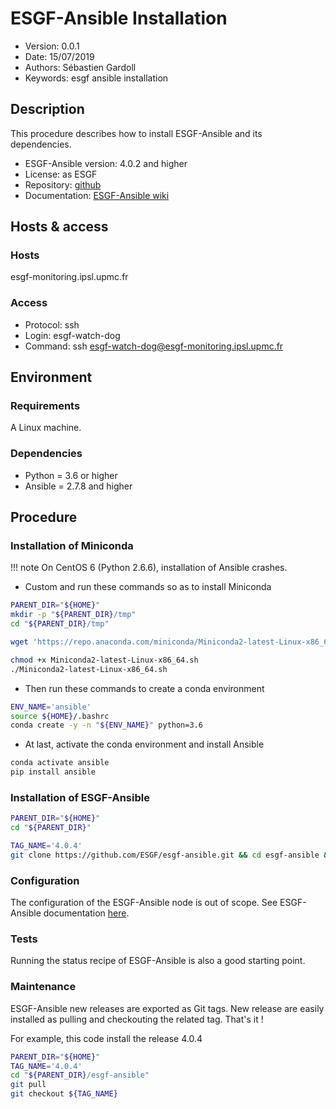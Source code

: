 ESGF-Ansible Installation
=========================

* Version: 0.0.1
* Date: 15/07/2019
* Authors: Sébastien Gardoll
* Keywords: esgf ansible installation

## Description

This procedure describes how to install ESGF-Ansible and its dependencies.


* ESGF-Ansible version: 4.0.2 and higher
* License: as ESGF
* Repository: [github](https://github.com/ESGF/esgf-ansible)
* Documentation: [ESGF-Ansible wiki](https://esgf.github.io/esgf-ansible/)

## Hosts & access

### Hosts

esgf-monitoring.ipsl.upmc.fr

### Access

* Protocol: ssh
* Login: esgf-watch-dog
* Command: ssh esgf-watch-dog@esgf-monitoring.ipsl.upmc.fr

## Environment

### Requirements

A Linux machine.

### Dependencies

* Python = 3.6 or higher
* Ansible = 2.7.8 and higher

## Procedure

### Installation of Miniconda

!!! note
    On CentOS 6 (Python 2.6.6), installation of Ansible crashes.


* Custom and run these commands so as to install Miniconda

```bash
PARENT_DIR="${HOME}"
mkdir -p "${PARENT_DIR}/tmp"
cd "${PARENT_DIR}/tmp"

wget 'https://repo.anaconda.com/miniconda/Miniconda2-latest-Linux-x86_64.sh'

chmod +x Miniconda2-latest-Linux-x86_64.sh
./Miniconda2-latest-Linux-x86_64.sh
```

* Then run these commands to create a conda environment

```bash
ENV_NAME='ansible'
source ${HOME}/.bashrc
conda create -y -n "${ENV_NAME}" python=3.6
```

* At last, activate the conda environment and install Ansible

```bash
conda activate ansible
pip install ansible
```

### Installation of ESGF-Ansible

```bash
PARENT_DIR="${HOME}"
cd "${PARENT_DIR}"

TAG_NAME='4.0.4'
git clone https://github.com/ESGF/esgf-ansible.git && cd esgf-ansible && git checkout $TAG_NAME
```

### Configuration

The configuration of the ESGF-Ansible node is out of scope. See ESGF-Ansible documentation [here](https://esgf.github.io/esgf-ansible/usage/usage.html#quick-configuration).

### Tests

Running the status recipe of ESGF-Ansible is also a good starting point.

### Maintenance

ESGF-Ansible new releases are exported as Git tags. New release are easily installed as pulling and checkouting the related tag. That's it !

For example, this code install the release 4.0.4

```bash
PARENT_DIR="${HOME}"
TAG_NAME='4.0.4'
cd "${PARENT_DIR}/esgf-ansible"
git pull
git checkout ${TAG_NAME}

```